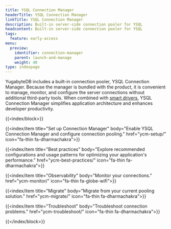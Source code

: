 ```yaml
---
title: YSQL Connection Manager
headerTitle: YSQL Connection Manager
linkTitle: YSQL Connection Manager
description: Built-in server-side connection pooler for YSQL
headcontent: Built-in server-side connection pooler for YSQL
tags:
  feature: early-access
menu:
  preview:
    identifier: connection-manager
    parent: launch-and-manage
    weight: 40
type: indexpage
---
```


YugabyteDB includes a built-in connection pooler, YSQL Connection Manager. Because the manager is bundled with the product, it is convenient to manage, monitor, and configure the server connections without additional third-party tools. When combined with [smart drivers](../drivers-orms/smart-drivers/), YSQL Connection Manager simplifies application architecture and enhances developer productivity.

{{<index/block>}}

  {{<index/item
    title="Set up Connection Manager"
    body="Enable YSQL Connection Manager and configure connection pooling."
    href="ycm-setup/"
    icon="fa-thin fa-dharmachakra">}}

  {{<index/item
    title="Best practices"
    body="Explore recommended configurations and usage patterns for optimizing your application's performance."
    href="ycm-best-practices/"
    icon="fa-thin fa-dharmachakra">}}

  {{<index/item
    title="Observability"
    body="Monitor your connections."
    href="ycm-monitor/"
    icon="fa-thin fa-globe-wifi">}}

  {{<index/item
    title="Migrate"
    body="Migrate from your current pooling solution."
    href="ycm-migrate/"
    icon="fa-thin fa-dharmachakra">}}

  {{<index/item
    title="Troubleshoot"
    body="Troubleshoot connection problems."
    href="ycm-troubleshoot/"
    icon="fa-thin fa-dharmachakra">}}

{{</index/block>}}
